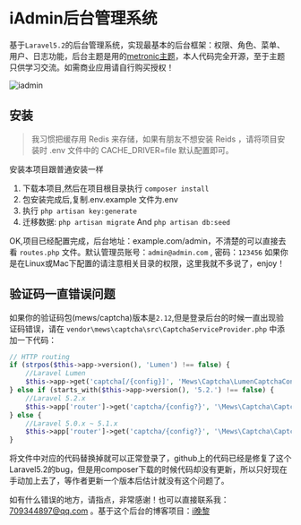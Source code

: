# iAdmin后台管理系统

基于`Laravel5.2`的后台管理系统，实现最基本的后台框架：权限、角色、菜单、用户、日志功能，后台主题是用的[metronic主题](http://themeforest.net/item/metronic-responsive-admin-dashboard-template/4021469?ref=keenthemes)，本人代码完全开源，至于主题只供学习交流。如需商业应用请自行购买授权！

![iadmin](http://cache.iwanli.me/iwanli/imageiadmin.png)

## 安装

> 我习惯把缓存用 Redis 来存储，如果有朋友不想安装 Reids ，请将项目安装时 .env 文件中的 CACHE_DRIVER=file 默认配置即可。

安装本项目跟普通安装一样

1. 下载本项目,然后在项目根目录执行 `composer install`
2. 包安装完成后,复制.env.example 文件为.env
3. 执行 `php artisan key:generate`
4. 迁移数据: `php artisan migrate`  And `php artisan db:seed`

OK,项目已经配置完成，后台地址：example.com/admin，不清楚的可以直接去看 `routes.php` 文件。默认管理员账号：`admin@admin.com` , 密码：`123456` 
如果你是在Linux或Mac下配置的请注意相关目录的权限，这里我就不多说了，enjoy！

## 验证码一直错误问题

如果你的验证码包(mews/captcha)版本是`2.12`,但是登录后台的时候一直出现验证码错误，请在 `vendor\mews\captcha\src\CaptchaServiceProvider.php` 中添加一下代码：

```php
// HTTP routing
if (strpos($this->app->version(), 'Lumen') !== false) {
    //Laravel Lumen
    $this->app->get('captcha[/{config}]', 'Mews\Captcha\LumenCaptchaController@getCaptcha');
} else if (starts_with($this->app->version(), '5.2.') !== false) {
    //Laravel 5.2.x
    $this->app['router']->get('captcha/{config?}', '\Mews\Captcha\CaptchaController@getCaptcha')->middleware('web');
} else {
    //Laravel 5.0.x ~ 5.1.x
    $this->app['router']->get('captcha/{config?}', '\Mews\Captcha\CaptchaController@getCaptcha');
}
```

将文件中对应的代码替换掉就可以正常登录了，github上的代码已经是修复了这个Laravel5.2的bug，但是用composer下载的时候代码却没有更新，所以只好现在手动加上去了，等作者更新一个版本后估计就没有这个问题了。

如有什么错误的地方，请指点，非常感谢！也可以直接联系我：709344897@qq.com 。基于这个后台的博客项目：[i晚黎](http://www.iwanli.me)